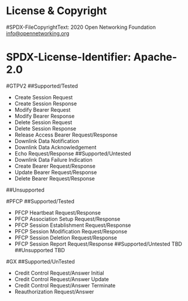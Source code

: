 # License & Copyright
#SPDX-FileCopyrightText: 2020 Open Networking Foundation <info@opennetworking.org>

# SPDX-License-Identifier: Apache-2.0

#GTPV2
##Supported/Tested 
- Create Session Request
- Create Session Response
- Modify Bearer Request
- Modify Bearer Response
- Delete Session Request
- Delete Session Response
- Release Access Bearer Request/Response
- Downlink Data Notification
- Downlink Data Acknowledgement
- Echo Request/Response
##Supported/Untested
- Downlink Data Failure Indication
- Create Bearer Request/Response
- Update Bearer Request/Response
- Delete Bearer Request/Response

##Unsupported

#PFCP
##Supported/Tested
- PFCP Heartbeat Request/Response
- PFCP Association Setup Request/Response
- PFCP Session Establishment Request/Response
- PFCP Session Modification Request/Response
- PFCP Session Deletion Request/Response
- PFCP Session Report Request/Response
##Supported/Untested
TBD
##Unsupported
TBD

#GX
##Supported/UnTested
- Credit Control Request/Answer Initial
- Credit Control Request/Answer Update
- Credit Control Request/Answer Terminate
- Reauthorization Request/Answer
